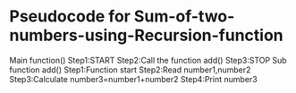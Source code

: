 # Pseudocode for Sum-of-two-numbers-using-Recursion-function
Main function()
Step1:START
Step2:Call the function add()
Step3:STOP
Sub function add()
Step1:Function start
Step2:Read number1,number2
Step3:Calculate number3=number1+number2
Step4:Print number3
